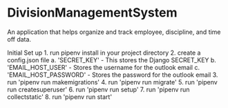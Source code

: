 # DivisionManagementSystem
An application that helps organize and track employee, discipline, and time off data.


Initial Set up
    1. run pipenv install in your project directory
    2. create a config.json file
        a. 'SECRET_KEY' - This stores the Django SECRET_KEY
        b. 'EMAIL_HOST_USER' - Stores the username for the outlook email
        c. 'EMAIL_HOST_PASSWORD' - Stores the password for the outlook email
    3. run 'pipenv run makemigrations'
    4. run 'pipenv run migrate'
    5. run 'pipenv run createsuperuser'
    6. run 'pipenv run setup'
    7. run 'pipenv run collectstatic'
    8. run 'pipenv run start'